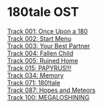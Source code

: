 # 180tale OST
[Track 001: Once Upon a 180](https://onlinesequencer.net/2378784)<br>
[Track 002: Start Menu](https://onlinesequencer.net/2378806)<br>
[Track 003: Your Best Partner](https://onlinesequencer.net/2378862)<br>
[Track 004: Fallen Child](https://onlinesequencer.net/2379014)<br>
[Track 005: Ruined Home](https://onlinesequencer.net/2383001)<br>
[Track 015: PAPYRUS!!!](https://onlinesequencer.net/2416815)<br>
[Track 034: Memory](https://onlinesequencer.net/2388982)<br>
[Track 071: 180!tale](https://onlinesequencer.net/2390978)<br>
[Track 087: Hopes and Meteors](https://onlinesequencer.net/2428395)<br>
[Track 100: MEGALOSHINING](https://onlinesequencer.net/2421814)
